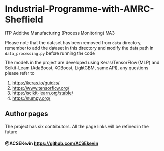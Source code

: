 # Industrial-Programme-with-AMRC-Sheffield
ITP Additive Manufacturing (Process Monitoring) MA3<p>
Please note that the dataset has been removed from `data` directory, remember to add the dataset in this directory and modify the data path in  `data_processing.py` before running the code<p>

The models in the project are developed using Keras/TensorFlow (MLP) and Scikit-Learn (AdaBoost, XGBoost, LightGBM, same API), any questions please refer to 
  1. <https://keras.io/guides/>  
  2. <https://www.tensorflow.org/>
  3. <https://scikit-learn.org/stable/>
  4. <https://numpy.org/>

## Author pages<p>
The project has six contributors. All the page links will be refined in the future<p>
#### @ACSEKevin <https://github.com/ACSEkevin><br>
